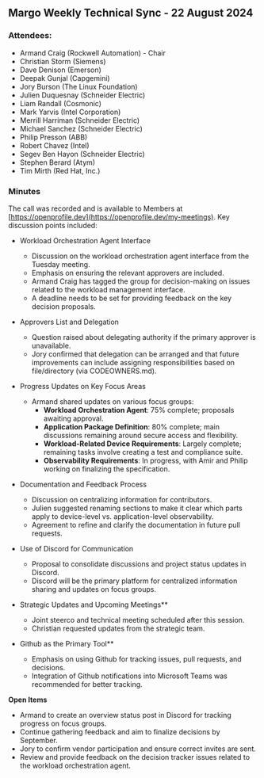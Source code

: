 ## Margo Weekly Technical Sync - 22 August 2024

### Attendees:
* Armand Craig (Rockwell Automation) - Chair
* Christian Storm (Siemens)
* Dave Denison (Emerson)
* Deepak Gunjal (Capgemini)
* Jory Burson (The Linux Foundation)
* Julien Duquesnay (Schneider Electric)
* Liam Randall (Cosmonic)
* Mark Yarvis (Intel Corporation)
* Merrill Harriman (Schneider Electric)
* Michael Sanchez (Schneider Electric)
* Philip Presson (ABB)
* Robert Chavez (Intel)
* Segev Ben Hayon (Schneider Electric)
* Stephen Berard (Atym)
* Tim Mirth (Red Hat, Inc.)
  
### Minutes
The call was recorded and is available to Members at [https://openprofile.dev](https://openprofile.dev/my-meetings). Key discussion points included:

* Workload Orchestration Agent Interface
   - Discussion on the workload orchestration agent interface from the Tuesday meeting.
   - Emphasis on ensuring the relevant approvers are included.
   - Armand Craig has tagged the group for decision-making on issues related to the workload management interface.
   - A deadline needs to be set for providing feedback on the key decision proposals.

* Approvers List and Delegation
   - Question raised about delegating authority if the primary approver is unavailable.
   - Jory confirmed that delegation can be arranged and that future improvements can include assigning responsibilities based on file/directory (via CODEOWNERS.md).

* Progress Updates on Key Focus Areas
   - Armand shared updates on various focus groups:
     - **Workload Orchestration Agent**: 75% complete; proposals awaiting approval.
     - **Application Package Definition**: 80% complete; main discussions remaining around secure access and flexibility.
     - **Workload-Related Device Requirements**: Largely complete; remaining tasks involve creating a test and compliance suite.
     - **Observability Requirements**: In progress, with Amir and Philip working on finalizing the specification.

* Documentation and Feedback Process
   - Discussion on centralizing information for contributors.
   - Julien suggested renaming sections to make it clear which parts apply to device-level vs. application-level observability.
   - Agreement to refine and clarify the documentation in future pull requests.

* Use of Discord for Communication
   - Proposal to consolidate discussions and project status updates in Discord.
   - Discord will be the primary platform for centralized information sharing and updates on focus groups.

* Strategic Updates and Upcoming Meetings**
   - Joint steerco and technical meeting scheduled after this session.
   - Christian requested updates from the strategic team.

* Github as the Primary Tool**
   - Emphasis on using Github for tracking issues, pull requests, and decisions.
   - Integration of Github notifications into Microsoft Teams was recommended for better tracking.

**Open Items**
   - Armand to create an overview status post in Discord for tracking progress on focus groups.
   - Continue gathering feedback and aim to finalize decisions by September.
   - Jory to confirm vendor participation and ensure correct invites are sent.
   - Review and provide feedback on the decision tracker issues related to the workload orchestration agent.
   